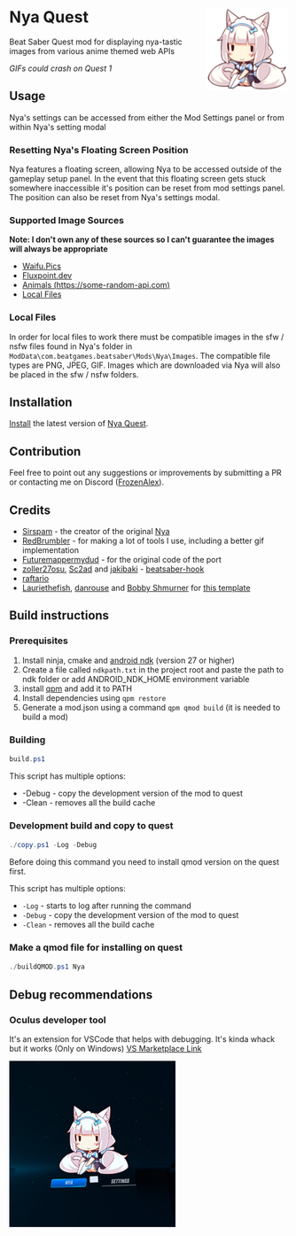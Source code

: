 # Nya Quest  <img src="assets\Vanilla_Mini_Sitting.png" align="right" width="150">
Beat Saber Quest mod for displaying nya-tastic images from various anime themed web APIs

*GIFs could crash on Quest 1*

## Usage
Nya's settings can be accessed from either the Mod Settings panel or from within Nya's setting modal

### Resetting Nya's Floating Screen Position
Nya features a floating screen, allowing Nya to be accessed outside of the gameplay setup panel. In the event that this floating screen gets stuck somewhere inaccessible it's position can be reset from mod settings panel. The position can also be reset from Nya's settings modal. 
### Supported Image Sources
**Note: I don't own any of these sources so I can't guarantee the images will always be appropriate**
* [Waifu.Pics](https://waifu.pics/)
* [Fluxpoint.dev](https://fluxpoint.dev/api)
* [Animals (https://some-random-api.com)](https://some-random-api.com/)
* [Local Files](#local-files)
### Local Files
In order for local files to work there must be compatible images in the sfw / nsfw files found in Nya's folder in `ModData\com.beatgames.beatsaber\Mods\Nya\Images`.
The compatible file types are PNG, JPEG, GIF.
Images which are downloaded via Nya will also be placed in the sfw / nsfw folders.
## Installation
[Install](https://bsmg.wiki/quest-modding.html#installation) the latest version of [Nya Quest](https://github.com/FrozenAlex/Nya-quest/releases/latest).
## Contribution
Feel free to point out any suggestions or improvements by submitting a PR or contacting me on Discord ([FrozenAlex](https://discordapp.com/users/150649616772235264)).

## Credits

* [Sirspam](https://github.com/Sirspam) - the creator of the original [Nya](https://github.com/Sirspam/Nya) 
* [RedBrumbler](https://github.com/RedBrumbler) - for making a lot of tools I use, including a better gif implementation
* [Futuremappermydud](https://github.com/Futuremappermydud) - for the original code of the port
* [zoller27osu](https://github.com/zoller27osu), [Sc2ad](https://github.com/Sc2ad) and [jakibaki](https://github.com/jakibaki) - [beatsaber-hook](https://github.com/sc2ad/beatsaber-hook)
* [raftario](https://github.com/raftario)
* [Lauriethefish](https://github.com/Lauriethefish), [danrouse](https://github.com/danrouse) and [Bobby Shmurner](https://github.com/BobbyShmurner) for [this template](https://github.com/Lauriethefish/quest-mod-template)


## Build instructions

### Prerequisites
1. Install ninja, cmake and [android ndk](https://developer.android.com/ndk/downloads) (version 27 or higher)
2. Create a file called `ndkpath.txt` in the project root and paste the path to ndk folder or add ANDROID_NDK_HOME environment variable
3. install [qpm](https://github.com/QuestPackageManager/QPM.CLI) and add it to PATH
4. Install dependencies using `qpm restore`
5. Generate a mod.json using a command `qpm qmod build` (it is needed to build a mod)

### Building 
```ps1
build.ps1
```

This script has multiple options:
- -Debug - copy the development version of the mod to quest
- -Clean - removes all the build cache

### Development build and copy to quest
```ps1
./copy.ps1 -Log -Debug 
```
Before doing this command you need to install qmod version on the quest first.

This script has multiple options:
- `-Log` - starts to log after running the command
- `-Debug` - copy the development version of the mod to quest
- `-Clean` - removes all the build cache

### Make a qmod file for installing on quest
```ps1
./buildQMOD.ps1 Nya
```

## Debug recommendations

### Oculus developer tool
It's an extension for VSCode that helps with debugging. It's kinda whack but it works (Only on Windows)
[VS Marketplace Link](https://github.com/Lauriethefish/quest-mod-template)

<img src="cover.jpg"  style="max-width: 300px" />
